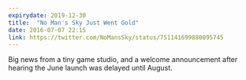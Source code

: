 ```yaml
---
expirydate: 2019-12-30
title:  "No Man's Sky Just Went Gold"
date: 2016-07-07 22:15
link: https://twitter.com/NoMansSky/status/751141699880095745
---
```

Big news from a tiny game studio, and a welcome announcement after hearing the June launch was delayed until August. 